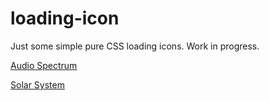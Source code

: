 # loading-icon

Just some simple pure CSS loading icons. Work in progress.

[Audio Spectrum](http://htmlpreview.github.io/?https://github.com/kevinahmadi/loading-icon/blob/main/audio_spectrum/index.html)

[Solar System](http://htmlpreview.github.io/?https://github.com/kevinahmadi/loading-icon/blob/main/solar_system/index.html)
